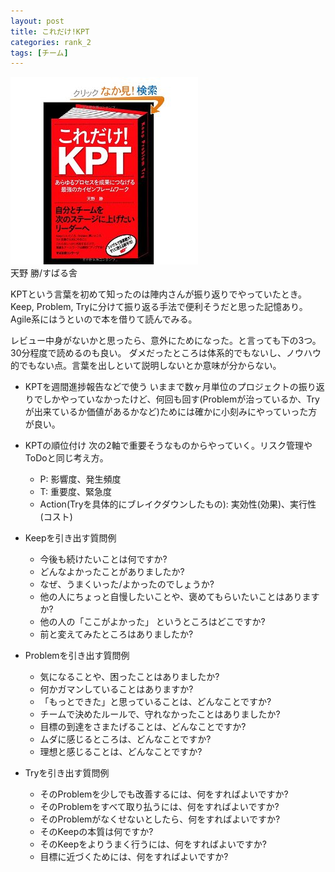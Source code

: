 ```yaml
---
layout: post
title: これだけ!KPT
categories: rank_2
tags: [チーム]
---
```



<div class="book"><div class="book_image"><a href="http://www.amazon.co.jp/dp/4799102753"><img src="/images/kpt.jpg"></a></div><div class="book_info">天野 勝/すばる舎</div><div class="clear"></div></div>

KPTという言葉を初めて知ったのは陣内さんが振り返りでやっていたとき。Keep, Problem, Tryに分けて振り返る手法で便利そうだと思った記憶あり。Agile系にはうといので本を借りて読んでみる。

レビュー中身がないかと思ったら、意外にためになった。と言っても下の3つ。30分程度で読めるのも良い。 
ダメだったところは体系的でもないし、ノウハウ的でもない点。言葉を出しといて説明しないとか意味が分からない。 

* KPTを週間進捗報告などで使う 
いままで数ヶ月単位のプロジェクトの振り返りでしかやっていなかったけど、何回も回す(Problemが治っているか、Tryが出来ているか価値があるかなど)ためには確かに小刻みにやっていった方が良い。 

* KPTの順位付け 
次の2軸で重要そうなものからやっていく。リスク管理やToDoと同じ考え方。 
    * P: 影響度、発生頻度 
    * T: 重要度、緊急度 
    * Action(Tryを具体的にブレイクダウンしたもの): 実効性(効果)、実行性(コスト) 

* Keepを引き出す質問例 
    * 今後も続けたいことは何ですか? 
    * どんなよかったことがありましたか? 
    * なぜ、うまくいった/よかったのでしょうか? 
    * 他の人にちょっと自慢したいことや、褒めてもらいたいことはありますか? 
    * 他の人の「ここがよかった」 というところはどこですか? 
    * 前と変えてみたところはありましたか? 
* Problemを引き出す質問例 
    * 気になることや、困ったことはありましたか? 
    * 何かガマンしていることはありますか? 
    * 「もっとできた」と思っていることは、どんなことですか? 
    * チームで決めたルールで、守れなかったことはありましたか? 
    * 目標の到達をさまたげることは、どんなことですか? 
    * ムダに感じるところは、どんなことですか? 
    * 理想と感じることは、どんなことですか? 
* Tryを引き出す質問例 
    * そのProblemを少しでも改善するには、何をすればよいですか? 
    * そのProblemをすべて取り払うには、何をすればよいですか? 
    * そのProblemがなくせないとしたら、何をすればよいですか? 
    * そのKeepの本質は何ですか? 
    * そのKeepをよりうまく行うには、何をすればよいですか? 
    * 目標に近づくためには、何をすればよいですか? 

